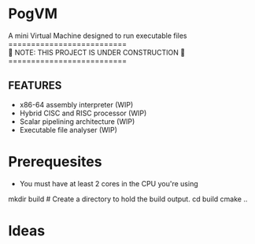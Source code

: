 <p align="center">
<h1>PogVM</h1>
A mini Virtual Machine designed to run executable files

<br>
         ========================== <br>
🚧 NOTE: THIS PROJECT IS UNDER CONSTRUCTION 🚧 <br>
         ========================== <br>
</p>

## FEATURES
- x86-64 assembly interpreter     (WIP)
- Hybrid CISC and RISC processor  (WIP)
- Scalar pipelining architecture  (WIP)
- Executable file analyser        (WIP)


# Prerequesites
- You must have at least 2 cores in the CPU you're using

mkdir build          # Create a directory to hold the build output.
cd build
cmake ..


# Ideas

